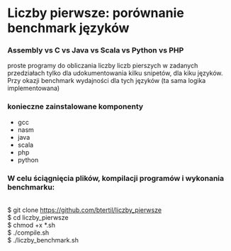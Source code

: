 # Liczby pierwsze: porównanie benchmark języków
### Assembly vs C vs Java vs Scala vs Python vs PHP 

proste programy do obliczania liczby liczb pierszych w zadanych przedziałach
tylko dla udokumentowania kilku snipetów, dla kiku języków. Przy okazji benchmark wydajności dla tych języków (ta sama logika implementowana)

### konieczne zainstalowane komponenty
* gcc
* nasm
* java
* scala
* php
* python

### W celu ściągnięcia plików, kompilacji programów i wykonania benchmarku:
<br>$ git clone https://github.com/btertil/liczby_pierwsze
<br>$ cd liczby_pierwsze
<br>$ chmod +x *.sh
<br>$ ./compile.sh
<br>$ ./liczby_benchmark.sh
